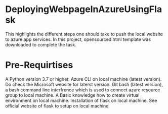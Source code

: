 # DeployingWebpageInAzureUsingFlask
This highlights the different steps one should take to push the local website to azure app services. In this project, opensourced html template was downloaded to complete the task. 
# Pre-Requirtises
A Python version 3.7 or higher.
Azure CLI on local machine (latest version). Do check the Microsoft website for laterst version.
Git bash (latest version), a bash command line interfrence which is used to connect azure resource group to local machine. 
A Basic knowledge how to create virtual environment on local machine. Installation of flask on local machine. See official website of flask to setup on local machine.
